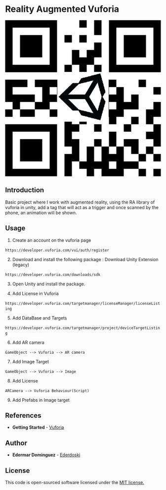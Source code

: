 # Reality Augmented Vuforia

![code](img/ra-code.jpg)

## Introduction

Basic project where I work with augmented reality, using the RA library of vuforia in unity, add a tag that will act as a trigger and once scanned by the phone, an animation will be shown.

## Usage

1) Create an account on the vuforia page

```https://developer.vuforia.com/vui/auth/register```

2) Download and install the following package : Download Unity Extension (legacy)

```https://developer.vuforia.com/downloads/sdk```

3) Open Unity and install the package.

4) Add License in Vuforia

```https://developer.vuforia.com/targetmanager/licenseManager/licenseListing```

5) Add DataBase and Targets 

```https://developer.vuforia.com/targetmanager/project/deviceTargetListing```

6) Add AR camera

```GameObject --> Vuforia --> AR camera```

7) Add Image Target 

```GameObject --> Vuforia --> Image```

8) Add License 

```ARCamera --> Vuforia Behaviour(Script)```

9) Add Prefabs in Image target 

## References

* **Getting Started** - [Vuforia](https://library.vuforia.com/articles/Training/getting-started-with-vuforia-in-unity.html)

## Author

* **Edermar Dominguez** - [Ederdoski](https://gitlab.com/Ederdoski/about)

## License

This code is open-sourced software licensed under the [MIT license.](https://opensource.org/licenses/MIT)
